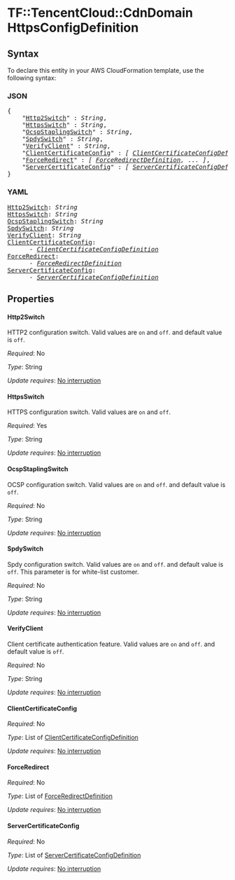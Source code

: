 # TF::TencentCloud::CdnDomain HttpsConfigDefinition

## Syntax

To declare this entity in your AWS CloudFormation template, use the following syntax:

### JSON

<pre>
{
    "<a href="#http2switch" title="Http2Switch">Http2Switch</a>" : <i>String</i>,
    "<a href="#httpsswitch" title="HttpsSwitch">HttpsSwitch</a>" : <i>String</i>,
    "<a href="#ocspstaplingswitch" title="OcspStaplingSwitch">OcspStaplingSwitch</a>" : <i>String</i>,
    "<a href="#spdyswitch" title="SpdySwitch">SpdySwitch</a>" : <i>String</i>,
    "<a href="#verifyclient" title="VerifyClient">VerifyClient</a>" : <i>String</i>,
    "<a href="#clientcertificateconfig" title="ClientCertificateConfig">ClientCertificateConfig</a>" : <i>[ <a href="clientcertificateconfigdefinition.md">ClientCertificateConfigDefinition</a>, ... ]</i>,
    "<a href="#forceredirect" title="ForceRedirect">ForceRedirect</a>" : <i>[ <a href="forceredirectdefinition.md">ForceRedirectDefinition</a>, ... ]</i>,
    "<a href="#servercertificateconfig" title="ServerCertificateConfig">ServerCertificateConfig</a>" : <i>[ <a href="servercertificateconfigdefinition.md">ServerCertificateConfigDefinition</a>, ... ]</i>
}
</pre>

### YAML

<pre>
<a href="#http2switch" title="Http2Switch">Http2Switch</a>: <i>String</i>
<a href="#httpsswitch" title="HttpsSwitch">HttpsSwitch</a>: <i>String</i>
<a href="#ocspstaplingswitch" title="OcspStaplingSwitch">OcspStaplingSwitch</a>: <i>String</i>
<a href="#spdyswitch" title="SpdySwitch">SpdySwitch</a>: <i>String</i>
<a href="#verifyclient" title="VerifyClient">VerifyClient</a>: <i>String</i>
<a href="#clientcertificateconfig" title="ClientCertificateConfig">ClientCertificateConfig</a>: <i>
      - <a href="clientcertificateconfigdefinition.md">ClientCertificateConfigDefinition</a></i>
<a href="#forceredirect" title="ForceRedirect">ForceRedirect</a>: <i>
      - <a href="forceredirectdefinition.md">ForceRedirectDefinition</a></i>
<a href="#servercertificateconfig" title="ServerCertificateConfig">ServerCertificateConfig</a>: <i>
      - <a href="servercertificateconfigdefinition.md">ServerCertificateConfigDefinition</a></i>
</pre>

## Properties

#### Http2Switch

HTTP2 configuration switch. Valid values are `on` and `off`. and default value is `off`.

_Required_: No

_Type_: String

_Update requires_: [No interruption](https://docs.aws.amazon.com/AWSCloudFormation/latest/UserGuide/using-cfn-updating-stacks-update-behaviors.html#update-no-interrupt)

#### HttpsSwitch

HTTPS configuration switch. Valid values are `on` and `off`.

_Required_: Yes

_Type_: String

_Update requires_: [No interruption](https://docs.aws.amazon.com/AWSCloudFormation/latest/UserGuide/using-cfn-updating-stacks-update-behaviors.html#update-no-interrupt)

#### OcspStaplingSwitch

OCSP configuration switch. Valid values are `on` and `off`. and default value is `off`.

_Required_: No

_Type_: String

_Update requires_: [No interruption](https://docs.aws.amazon.com/AWSCloudFormation/latest/UserGuide/using-cfn-updating-stacks-update-behaviors.html#update-no-interrupt)

#### SpdySwitch

Spdy configuration switch. Valid values are `on` and `off`. and default value is `off`. This parameter is for white-list customer.

_Required_: No

_Type_: String

_Update requires_: [No interruption](https://docs.aws.amazon.com/AWSCloudFormation/latest/UserGuide/using-cfn-updating-stacks-update-behaviors.html#update-no-interrupt)

#### VerifyClient

Client certificate authentication feature. Valid values are `on` and `off`. and default value is `off`.

_Required_: No

_Type_: String

_Update requires_: [No interruption](https://docs.aws.amazon.com/AWSCloudFormation/latest/UserGuide/using-cfn-updating-stacks-update-behaviors.html#update-no-interrupt)

#### ClientCertificateConfig

_Required_: No

_Type_: List of <a href="clientcertificateconfigdefinition.md">ClientCertificateConfigDefinition</a>

_Update requires_: [No interruption](https://docs.aws.amazon.com/AWSCloudFormation/latest/UserGuide/using-cfn-updating-stacks-update-behaviors.html#update-no-interrupt)

#### ForceRedirect

_Required_: No

_Type_: List of <a href="forceredirectdefinition.md">ForceRedirectDefinition</a>

_Update requires_: [No interruption](https://docs.aws.amazon.com/AWSCloudFormation/latest/UserGuide/using-cfn-updating-stacks-update-behaviors.html#update-no-interrupt)

#### ServerCertificateConfig

_Required_: No

_Type_: List of <a href="servercertificateconfigdefinition.md">ServerCertificateConfigDefinition</a>

_Update requires_: [No interruption](https://docs.aws.amazon.com/AWSCloudFormation/latest/UserGuide/using-cfn-updating-stacks-update-behaviors.html#update-no-interrupt)

